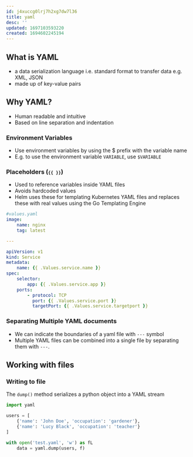 ```yaml
---
id: j4xuccg0lrj7h2xg7dw7l36
title: yaml
desc: ''
updated: 1697103593220
created: 1694602245194
---
```


## What is YAML

- a data serialization language i.e. standard format to transfer data e.g. XML, JSON
- made up of key-value pairs

## Why YAML?

- Human readable and intuitive
- Based on line separation and indentation


### Environment Variables

- Use environment variables by using the $ prefix with the variable name
- E.g. to use the environment variable `VARIABLE`, use `$VARIABLE`

### Placeholders (<small>`{{ }}`</small>)
- Used to reference variables inside YAML files
- Avoids hardcoded values
- Helm uses these for templating Kubernetes YAML files and replaces these with real values using the Go Templating Engine

``` yaml
#values.yaml
image:
    name: nginx
    tag: latest

---

apiVersion: v1
kind: Service
metadata: 
    name: {{ .Values.service.name }}
spec:
    selector:
        app: {{ .Values.service.app }}
    ports:
        - protocol: TCP
          port: {{ .Values.service.port }}
          targetPort: {{ .Values.service.targetport }}
```

### Separating Multiple YAML documents

- We can indicate the boundaries of a yaml file with `---` symbol
- Multiple YAML files can be combined into a single file by separating them with `---`.

## Working with files

### Writing to file

The `dump()` method serializes a python object into a YAML stream

``` py
import yaml

users = [
    {'name': 'John Doe', 'occupation': 'gardener'},
    {'name': 'Lucy Black', 'occupation': 'teacher'}
]

with open('test.yaml', 'w') as fL
    data = yaml.dump(users, f)
```
